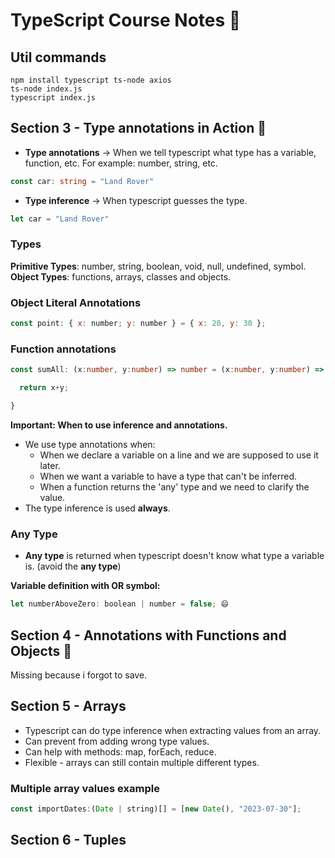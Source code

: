 # TypeScript Course Notes 📓

## Util commands
```console
npm install typescript ts-node axios 
ts-node index.js 
typescript index.js 
```
## Section 3 - Type annotations in Action 🥇

- **Type annotations** → When we tell typescript what type has a variable, function, etc. For example: number, string, etc. 

```Typescript
const car: string = "Land Rover"
```

- **Type inference** → When typescript guesses the type.

```Typescript
let car = "Land Rover"
```
### Types
 **Primitive Types**: number, string, boolean, void, null, undefined, symbol. 
 **Object Types**: functions, arrays, classes and objects.
### Object Literal Annotations 
```Javascript
const point: { x: number; y: number } = { x: 20, y: 30 };
```
### Function annotations 
```Typescript
const sumAll: (x:number, y:number) => number = (x:number, y:number) => {

  return x+y;

}

```

**Important: When to use inference and annotations.**</br>
* We use type annotations when:
    - When we declare a variable on a line and we are supposed to use it later.
    - When we want a variable to have a type that can't be inferred.
    - When a function returns the 'any' type and we need to clarify the value.
* The type inference is used **always**.

### Any Type
* **Any type** is returned when typescript doesn't know what type a variable is. (avoid the **any type**)

**Variable definition with OR symbol:**

```Javascript
let numberAboveZero: boolean | number = false; 😄
```
## Section 4 - Annotations with Functions and Objects 🥇
Missing because i forgot to save.
## Section 5 - Arrays 
* Typescript can do type inference when extracting values from an array.
* Can prevent from adding wrong type values.
* Can help with methods: map, forEach, reduce.
* Flexible - arrays can still contain multiple different types.
### Multiple array values example
```Javascript
const importDates:(Date | string)[] = [new Date(), "2023-07-30"];
```
## Section 6 - Tuples
